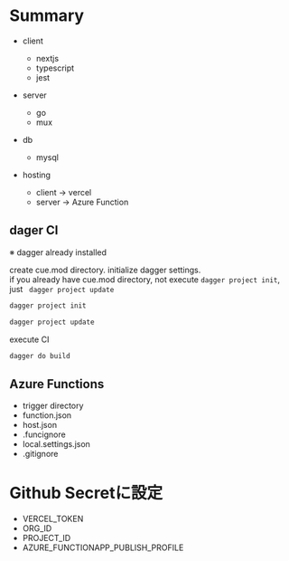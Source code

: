 # Summary
- client
    - nextjs
    - typescript
    - jest
- server
    - go
    - mux
- db
    - mysql

- hosting
    - client -> vercel
    - server -> Azure Function

## dager CI
※ dagger already installed<br>

create cue.mod directory. initialize dagger settings. <br>
if you already have cue.mod directory, not execute `dagger project init`, just ``` dagger project update```
```sh
dagger project init
```
```sh
dagger project update
```
execute CI
```sh
dagger do build
```


## Azure Functions
- trigger directory
- function.json
- host.json
- .funcignore
- local.settings.json
- .gitignore

# Github Secretに設定
- VERCEL_TOKEN
- ORG_ID
- PROJECT_ID
- AZURE_FUNCTIONAPP_PUBLISH_PROFILE